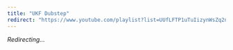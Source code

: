 ```yaml
---
title: "UKF Dubstep"
redirect: "https://www.youtube.com/playlist?list=UUfLFTP1uTuIizynWsZq2nkQ"
---
```


_Redirecting..._
